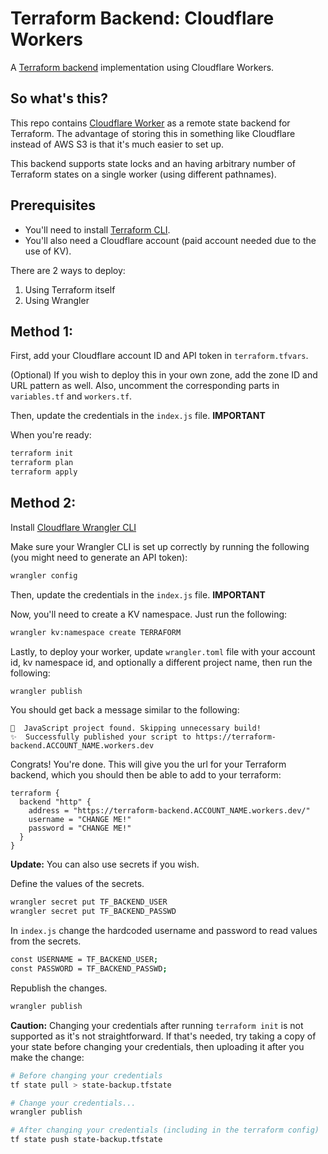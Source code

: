 # Terraform Backend: Cloudflare Workers
A [Terraform backend](https://www.terraform.io/docs/backends/types/http.html) implementation using Cloudflare Workers.

## So what's this?
This repo contains [Cloudflare Worker](https://developers.cloudflare.com/workers/) as a remote state backend for Terraform. The advantage of storing this in something like Cloudflare instead of AWS S3 is that it's much easier to set up.

This backend supports state locks and an having arbitrary number of Terraform states on a single worker (using different pathnames).

## Prerequisites
- You'll need to install [Terraform CLI](https://learn.hashicorp.com/terraform/getting-started/install.html).
- You'll also need a Cloudflare account (paid account needed due to the use of KV).

There are 2 ways to deploy:
1. Using Terraform itself
2. Using Wrangler

## Method 1:

First, add your Cloudflare account ID and API token in `terraform.tfvars`.

(Optional)
If you wish to deploy this in your own zone, add the zone ID and URL pattern as well.
Also, uncomment the corresponding parts in `variables.tf` and `workers.tf`.

Then, update the credentials in the `index.js` file. **IMPORTANT**

When you're ready:

```sh
terraform init
terraform plan
terraform apply
```

## Method 2:
Install [Cloudflare Wrangler CLI](https://github.com/cloudflare/wrangler#installation)

Make sure your Wrangler CLI is set up correctly by running the following (you might need to generate an API token):
```sh
wrangler config
```

Then, update the credentials in the `index.js` file. **IMPORTANT**

Now, you'll need to create a KV namespace. Just run the following:
```sh
wrangler kv:namespace create TERRAFORM
```

Lastly, to deploy your worker, update `wrangler.toml` file with your account id, kv namespace id, and optionally a different project name, then run the following:
```sh
wrangler publish
```

You should get back a message similar to the following:
```
💁  JavaScript project found. Skipping unnecessary build!
✨  Successfully published your script to https://terraform-backend.ACCOUNT_NAME.workers.dev
```

Congrats! You're done. This will give you the url for your Terraform backend, which you should then be able to add to your terraform:
```hcl
terraform {
  backend "http" {
    address = "https://terraform-backend.ACCOUNT_NAME.workers.dev/"
    username = "CHANGE ME!"
    password = "CHANGE ME!"
  }
}
```

**Update:**
You can also use secrets if you wish. 

Define the values of the secrets.

```sh
wrangler secret put TF_BACKEND_USER
wrangler secret put TF_BACKEND_PASSWD
```

In `index.js` change the hardcoded username and password to read values from the secrets.

```sh
const USERNAME = TF_BACKEND_USER;
const PASSWORD = TF_BACKEND_PASSWD;
```

Republish the changes.
```sh
wrangler publish
```

**Caution:** Changing your credentials after running `terraform init` is not supported as it's not straightforward. If that's needed, try taking a copy of your state before changing your credentials, then uploading it after you make the change:
```sh
# Before changing your credentials
tf state pull > state-backup.tfstate

# Change your credentials...
wrangler publish

# After changing your credentials (including in the terraform config)
tf state push state-backup.tfstate
